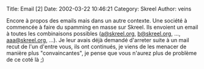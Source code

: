 Title: Email  [2]
Date: 2002-03-22 10:46:21
Category: Skreel
Author: veins

Encore à propos des emails mais dans un autre contexte. Une société à commencée à faire du spamming en masse sur Skreel. Ils envoient un email à toutes les combinaisons possibles (a@skreel.org, b@skreel.org, ..., aaa@skreel.org, ...). Je leur avais déjà demandé d'arreter suite à un mail recut de l'un d'entre vous, ils ont continués, je viens de les menacer de manière plus "convaincantes", je pense que vous n'aurez plus de problème de ce coté là  ;)